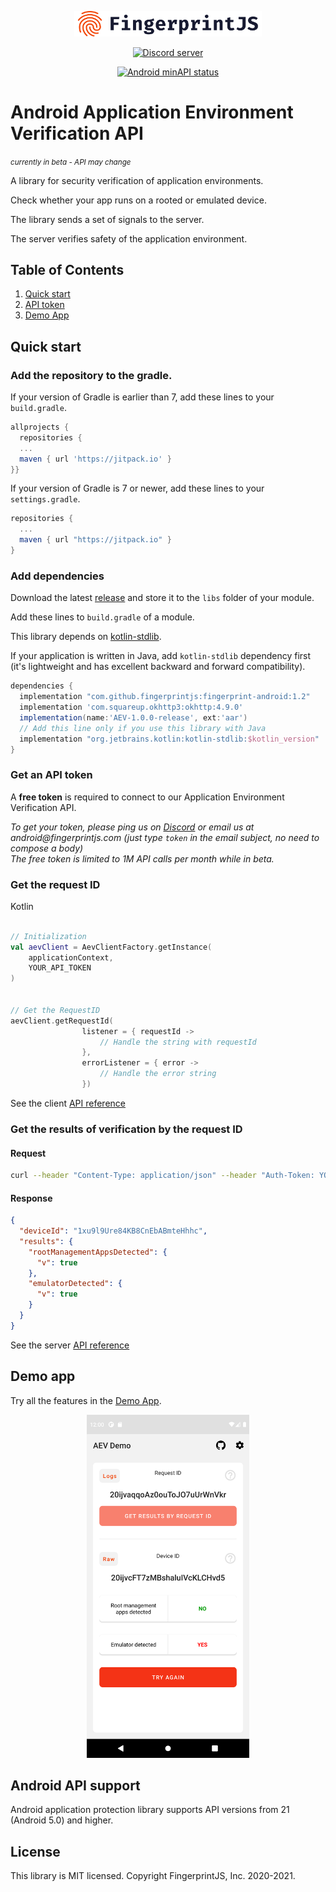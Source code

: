 <p align="center">
  <a href="https://fingerprintjs.com">
    <img src="resources/logo.svg" alt="FingerprintJS" width="300px" />
  </a>
</p>
<p align="center">
  <a href="https://discord.gg/39EpE2neBg">
    <img src="https://img.shields.io/discord/852099967190433792?style=logo&label=Discord&logo=Discord&logoColor=white" alt="Discord server">
  </a>
</p>
<p align="center">
    <a href="https://android-arsenal.com/api?level=21">
    <img src="https://img.shields.io/badge/API-21%2B-brightgreen.svg" alt="Android minAPI status">
  </a>
  </p>

# Android Application Environment Verification API

<small><i>currently in beta - API may change</i></small>

A library for security verification of application environments.

Check whether your app runs on a rooted or emulated device. 

The library sends a set of signals to the server.

The server verifies safety of the application environment.


## Table of Contents
1. [Quick start](#quick-start)
2. [API token](#get-an-api-token)
3. [Demo App](#demo-app)


## Quick start


### Add the repository to the gradle.

If your version of Gradle is earlier than 7, add these lines to your `build.gradle`.


```gradle
allprojects {	
  repositories {
  ...
  maven { url 'https://jitpack.io' }	
}}
```

If your version of Gradle is 7 or newer, add these lines to your `settings.gradle`.
```gradle
repositories {
  ...
  maven { url "https://jitpack.io" }
}
```

### Add dependencies

Download the latest [release](releases) and store it to the `libs` folder of your module. 
 
Add these lines to `build.gradle` of a module.

This library depends on [kotlin-stdlib](https://kotlinlang.org/api/latest/jvm/stdlib/).

If your application is written in Java, add `kotlin-stdlib` dependency first (it's lightweight and has excellent backward and forward compatibility).

```gradle
dependencies {
  implementation "com.github.fingerprintjs:fingerprint-android:1.2"
  implementation 'com.squareup.okhttp3:okhttp:4.9.0'
  implementation(name:'AEV-1.0.0-release', ext:'aar')
  // Add this line only if you use this library with Java
  implementation "org.jetbrains.kotlin:kotlin-stdlib:$kotlin_version"
}

```

### Get an API token

A **free token** is required to connect to our Application Environment Verification API.

_To get your token, please ping us on [Discord](https://discord.com/invite/P6Ya76HkbF) or email us at android@fingerprintjs.com_
_(just type `token` in the email subject, no need to compose a body)_
<br/>
_The free token is limited to 1M API calls per month while in beta._


### Get the request ID

Kotlin

```kotlin

// Initialization
val aevClient = AevClientFactory.getInstance(
    applicationContext,
    YOUR_API_TOKEN
)


// Get the RequestID
aevClient.getRequestId(
                listener = { requestId ->
                    // Handle the string with requestId
                },
                errorListener = { error ->
                    // Handle the error string
                })

```

See the client [API reference](docs/client_api.md)

### Get the results of verification by the request ID

#### Request
```sh
curl --header "Content-Type: application/json" --header "Auth-Token: YOUR_API_TOKEN" https://app-protect.fpapi.io/api/v1/results?id=YOUR_REQUEST_ID

```

#### Response
```json
{
  "deviceId": "1xu9l9Ure84KB8CnEbABmteHhhc",
  "results": {
    "rootManagementAppsDetected": {
      "v": true
    },
    "emulatorDetected": {
      "v": true
    }
  }
}
```

See the server [API reference](docs/server_api.md)

## Demo app

Try all the features in the [Demo App](releases).

<p align="center">
    <img src="resources/demoapp.png" alt="PlaygroundApp" width="260px" />
</p>

## Android API support

Android application protection library  supports API versions from 21 (Android 5.0) and higher.


## License

This library is MIT licensed.
Copyright FingerprintJS, Inc. 2020-2021.
